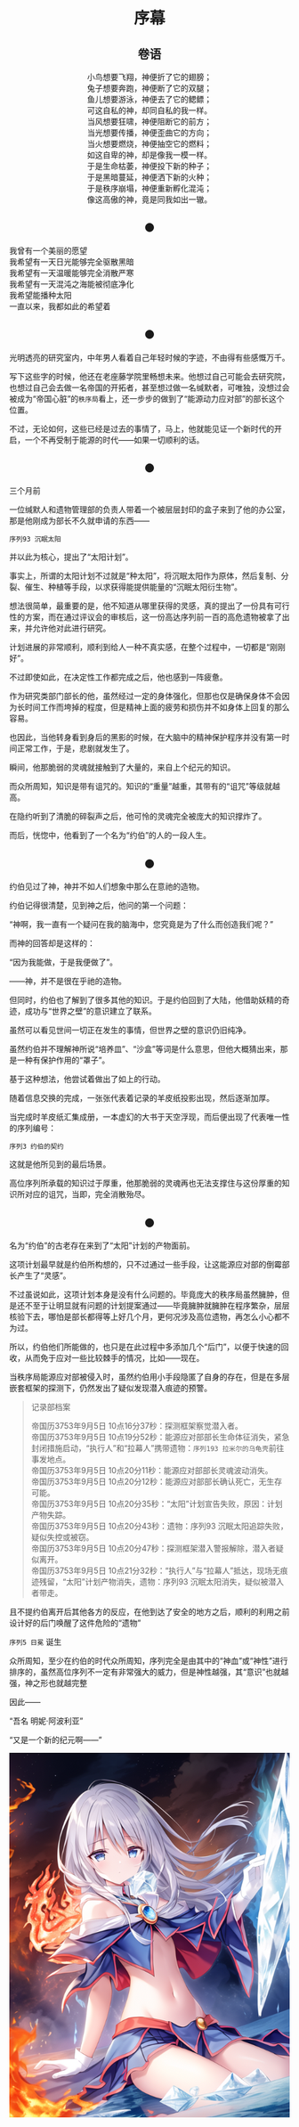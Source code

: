 # <center>序幕</center>  
## <center>卷语</center>
<center>小鸟想要飞翔，神便折了它的翅膀；    </center>
<center>兔子想要奔跑，神便断了它的双腿；    </center>
<center>鱼儿想要游泳，神便去了它的鳃鳔；    </center>
<center>可这自私的神，却同自私的我一样。    </center>
<center>        </center>
<center>当风想要狂啸，神便阻断它的前方；    </center>
<center>当光想要传播，神便歪曲它的方向；    </center>
<center>当火想要燃烧，神便抽空它的燃料；    </center>
<center>如这自卑的神，却是像我一模一样。    </center>
<center>        </center>
<center>于是生命枯萎，神便投下新的种子；    </center>
<center>于是黑暗蔓延，神便洒下新的火种；    </center>
<center>于是秩序崩塌，神便重新孵化混沌；    </center>
<center>像这高傲的神，竟是同我如出一辙。    </center>

## <center>●</center>

我曾有一个美丽的愿望    
我希望有一天日光能够完全驱散黑暗    
我希望有一天温暖能够完全消散严寒    
我希望有一天混沌之海能被彻底净化    
我希望能播种太阳    
一直以来，我都如此的希望着

## <center>●</center>

光明透亮的研究室内，中年男人看着自己年轻时候的字迹，不由得有些感慨万千。

写下这些字的时候，他还在老座藤学院里畅想未来。他想过自己可能会去研究院，也想过自己会去做一名帝国的开拓者，甚至想过做一名缄默者，可唯独，没想过会被成为“帝国心脏”的`秩序局`看上，还一步步的做到了“能源动力应对部”的部长这个位置。

不过，无论如何，这些已经是过去的事情了，马上，他就能见证一个新时代的开启，一个不再受制于能源的时代——如果一切顺利的话。

## <center>●</center>

三个月前

一位缄默人和遗物管理部的负责人带着一个被层层封印的盒子来到了他的办公室，那是他刚成为部长不久就申请的东西——

`序列93 沉眠太阳`

并以此为核心，提出了“太阳计划”。

事实上，所谓的太阳计划不过就是“种太阳”，将沉眠太阳作为原体，然后复制、分裂、催生、种植等手段，以求获得能提供能量的“沉眠太阳衍生物”。

想法很简单，最重要的是，他不知道从哪里获得的灵感，真的提出了一份具有可行性的方案，而在通过评议会的审核后，这一份高达序列前一百的高危遗物被拿了出来，并允许他对此进行研究。

计划进展的非常顺利，顺利到给人一种不真实感，在整个过程中，一切都是“刚刚好”。

不过即使如此，在决定性工作都完成之后，他也感到一阵疲惫。

作为研究类部门部长的他，虽然经过一定的身体强化，但那也仅是确保身体不会因为长时间工作而垮掉的程度，但是精神上面的疲劳和损伤并不如身体上回复的那么容易。

也因此，当他转身看到身后的黑影的时候，在大脑中的精神保护程序并没有第一时间正常工作，于是，悲剧就发生了。

瞬间，他那脆弱的灵魂就接触到了大量的，来自上个纪元的知识。

而众所周知，知识是带有诅咒的。知识的“重量”越重，其带有的“诅咒”等级就越高。

在隐约听到了清脆的碎裂声之后，他可怜的灵魂完全被庞大的知识撑炸了。

而后，恍惚中，他看到了一个名为“约伯”的人的一段人生。

## <center>●</center>

约伯见过了神，神并不如人们想象中那么在意祂的造物。

约伯记得很清楚，见到神之后，他问的第一个问题：

“神啊，我一直有一个疑问在我的脑海中，您究竟是为了什么而创造我们呢？”

而神的回答却是这样的：

“因为我能做，于是我便做了”。

——神，并不是很在乎祂的造物。

但同时，约伯也了解到了很多其他的知识。于是约伯回到了大陆，他借助妖精的奇迹，成功与“世界之壁”的意识建立了联系。

虽然可以看见世间一切正在发生的事情，但世界之壁的意识仍旧纯净。

虽然约伯并不理解神所说“培养皿”、“沙盒”等词是什么意思，但他大概猜出来，那是一种有保护作用的“罩子”。

基于这种想法，他尝试着做出了如上的行动。

随着信息交换的完成，一张张代表着记录的羊皮纸投影出现，然后逐渐加厚。

当完成时羊皮纸汇集成册，一本虚幻的大书于天空浮现，而后便出现了代表唯一性的序列编号：

`序列3 约伯的契约`


这就是他所见到的最后场景。

高位序列所承载的知识过于厚重，他那脆弱的灵魂再也无法支撑住与这份厚重的知识所对应的诅咒，当即，完全消散殆尽。

## <center>●</center>

名为“约伯”的古老存在来到了“太阳”计划的产物面前。

这项计划最早就是约伯所构想的，只不过通过一些手段，让这能源应对部的倒霉部长产生了“灵感”。

不过虽说如此，这项计划本身是没有什么问题的。毕竟庞大的秩序局虽然臃肿，但是还不至于让明显就有问题的计划提案通过——毕竟臃肿就臃肿在程序繁杂，层层核验下去，哪怕是部长都得等上好几个月，更何况涉及高位遗物，再怎么小心都不为过。

所以，约伯他们所能做的，也只是在此过程中多添加几个“后门”，以便于快速的回收，从而免于应对一些比较棘手的情况，比如——现在。

当秩序局能源应对部被侵入时，虽然约伯用小手段隐匿了自身的存在，但是在多层嵌套框架的探测下，仍然发出了疑似发现潜入痕迹的预警。

> 记录部档案
>     
> 帝国历3753年9月5日 10点16分37秒：探测框架察觉潜入者。         
> 帝国历3753年9月5日 10点19分52秒：能源应对部部长生命体征消失，紧急封闭措施启动，“执行人”和“拉幕人”携带遗物：`序列193 拉米尔的乌龟壳`前往事发地点。        
> 帝国历3753年9月5日 10点20分11秒：能源应对部部长灵魂波动消失。        
> 帝国历3753年9月5日 10点20分12秒：能源应对部部长确认死亡，无生存可能。     
> 帝国历3753年9月5日 10点20分35秒：“太阳”计划宣告失败，原因：计划产物失踪。         
> 帝国历3753年9月5日 10点20分43秒：遗物：序列93 沉眠太阳追踪失败，疑似失控或被窃。          
> 帝国历3753年9月5日 10点20分47秒：探测框架潜入警报解除，潜入者疑似离开。       
> 帝国历3753年9月5日 10点21分32秒：“执行人”与“拉幕人”抵达，现场无痕迹残留，“太阳”计划产物消失，遗物：序列93 沉眠太阳消失，疑似被潜入者带走。          

且不提约伯离开后其他各方的反应，在他到达了安全的地方之后，顺利的利用之前设计好的后门唤醒了这件危险的“遗物”

`序列5 日冕` 诞生

众所周知，至少在约伯的时代众所周知，序列完全是由其中的“神血”或“神性”进行排序的，虽然高位序列不一定有非常强大的威力，但是神性越强，其“意识”也就越强，神之形也就越完整

因此——

“吾名 明妮·阿波利亚”

“又是一个新的纪元啊——”

![插图一](https://raw.githubusercontent.com/Aierlanta/Minnie_apolia/main/%E7%AC%AC%E4%B8%80%E9%83%A8%EF%BC%9A%E7%81%AD%E4%B8%96%E5%BD%95/%E6%8F%92%E5%9B%BE/%E6%8F%92%E5%9B%BE1.png)